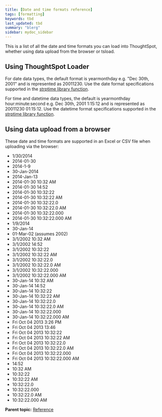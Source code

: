 ```yaml
---
title: [Date and time formats reference]
tags: [formatting]
keywords: tbd
last_updated: tbd
summary: "blerg"
sidebar: mydoc_sidebar
---
```

This is a list of all the date and time formats you can load into ThoughtSpot, whether using data upload from the browser or tsload.

## Using ThoughtSpot Loader

For date data types, the default format is yearmonthday e.g. "Dec 30th, 2001" and is represented as 20011230. Use the date format specifications supported in the [strptime library function](http://man7.org/linux/man-pages/man3/strptime.3.html).

For time and datetime data types, the default is yearmonthday hour:minute:second e.g. Dec 30th, 2001 1:15:12 and is represented as 20011230 01:15:12. Use the datetime format specifications supported in the [strptime library function](http://man7.org/linux/man-pages/man3/strptime.3.html).

## Using data upload from a browser

These date and time formats are supported in an Excel or CSV file when uploading via the browser:

-   1/30/2014
-   2014-01-30
-   2014-1-9
-   30-Jan-2014
-   2014-Jan-13
-   2014-01-30 10:32 AM
-   2014-01-30 14:52
-   2014-01-30 10:32:22
-   2014-01-30 10:32:22 AM
-   2014-01-30 10:32:22.0
-   2014-01-30 10:32:22.0 AM
-   2014-01-30 10:32:22.000
-   2014-01-30 10:32:22.000 AM
-   1/9/2014
-   30-Jan-14
-   01-Mar-02 (assumes 2002)
-   3/1/2002 10:32 AM
-   3/1/2002 14:52
-   3/1/2002 10:32:22
-   3/1/2002 10:32:22 AM
-   3/1/2002 10:32:22.0
-   3/1/2002 10:32:22.0 AM
-   3/1/2002 10:32:22.000
-   3/1/2002 10:32:22.000 AM
-   30-Jan-14 10:32 AM
-   30-Jan-14 14:52
-   30-Jan-14 10:32:22
-   30-Jan-14 10:32:22 AM
-   30-Jan-14 10:32:22.0
-   30-Jan-14 10:32:22.0 AM
-   30-Jan-14 10:32:22.000
-   30-Jan-14 10:32:22.000 AM
-   Fri Oct 04 2013 3:26 PM
-   Fri Oct 04 2013 13:46
-   Fri Oct 04 2013 10:32:22
-   Fri Oct 04 2013 10:32:22 AM
-   Fri Oct 04 2013 10:32:22.0
-   Fri Oct 04 2013 10:32:22.0 AM
-   Fri Oct 04 2013 10:32:22.000
-   Fri Oct 04 2013 10:32:22.000 AM
-   14:52
-   10:32 AM
-   10:32:22
-   10:32:22 AM
-   10:32:22.0
-   10:32:22.000
-   10:32:22.0 AM
-   10:32:22.000 AM

**Parent topic:** [Reference](../../reference/intro_reference.html)
